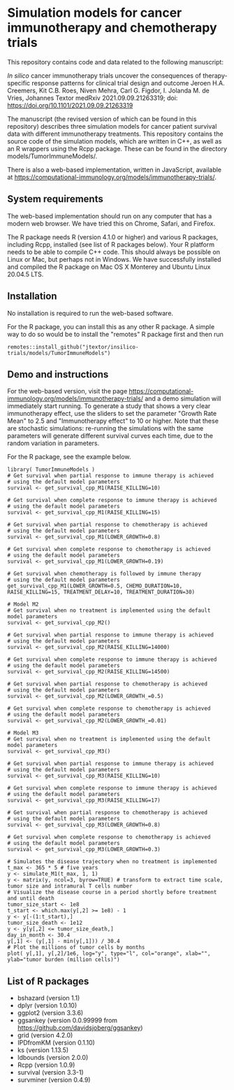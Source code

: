 # Simulation models for cancer immunotherapy and chemotherapy trials 

This repository contains code and data related to the following manuscript: 

_In silico_ cancer immunotherapy trials uncover the consequences of therapy-specific response patterns for clinical trial design and outcome
Jeroen H.A. Creemers, Kit C.B. Roes, Niven Mehra, Carl G. Figdor, I. Jolanda M. de Vries, Johannes Textor
medRxiv 2021.09.09.21263319; doi: https://doi.org/10.1101/2021.09.09.21263319

The manuscript (the revised version of which can be found in this repository) describes three simulation models for cancer patient survival data with different immunotherapy treatments. This repository contains the source code of the simulation models, which are written in C++, as well as an R wrappers using the Rcpp package. These can be found in the directory models/TumorImmuneModels/. 

There is also a web-based implementation, written in JavaScript, available at https://computational-immunology.org/models/immunotherapy-trials/.

## System requirements

The web-based implementation should run on any computer that has a modern web browser. We have tried this on Chrome, Safari, and Firefox. 

The R package needs R (version 4.1.0 or higher) and various R packages, including Rcpp, installed (see list of R packages below). Your R platform needs to be able to compile C++ code. This should always be possible on Linux or Mac, but perhaps not in Windows. We have successfully installed and compiled the R package on Mac OS X Monterey and Ubuntu Linux 20.04.5 LTS.  

## Installation

No installation is required to run the web-based software.

For the R package, you can install this as any other R package. A simple way to do so would be to install the "remotes" R package first and then run

```
remotes::install_github("jtextor/insilico-trials/models/TumorImmuneModels")
```

## Demo and instructions

For the web-based version, visit the page https://computational-immunology.org/models/immunotherapy-trials/ and a demo simulation will immediately start running. To generate a study that shows a very clear immunotherapy effect, use the sliders to set the parameter "Growth Rate Mean" to 2.5 and "Immunotherapy effect" to 10 or higher. Note that these are stochastic simulations: re-running the simulations with the same parameters will generate different survival curves each time, due to the random variation in parameters. 

For the R package, see the example below.

```
library( TumorImmuneModels )
# Get survival when partial response to immune therapy is achieved 
# using the default model parameters
survival <- get_survival_cpp_M1(RAISE_KILLING=10)

# Get survival when complete response to immune therapy is achieved  
# using the default model parameters
survival <- get_survival_cpp_M1(RAISE_KILLING=15)

# Get survival when partial response to chemotherapy is achieved 
# using the default model parameters
survival <- get_survival_cpp_M1(LOWER_GROWTH=0.8)

# Get survival when complete response to chemotherapy is achieved  
# using the default model parameters
survival <- get_survival_cpp_M1(LOWER_GROWTH=0.19)

# Get survival when chemotherapy is followed by immune therapy  
# using the default model parameters
get_survival_cpp_M1(LOWER_GROWTH=0.5, CHEMO_DURATION=10, RAISE_KILLING=15, TREATMENT_DELAY=10, TREATMENT_DURATION=30)

# Model M2
# Get survival when no treatment is implemented using the default model parameters
survival <- get_survival_cpp_M2()

# Get survival when partial response to immune therapy is achieved 
# using the default model parameters
survival <- get_survival_cpp_M2(RAISE_KILLING=14000)

# Get survival when complete response to immune therapy is achieved  
# using the default model parameters
survival <- get_survival_cpp_M2(RAISE_KILLING=14500)

# Get survival when partial response to chemotherapy is achieved 
# using the default model parameters
survival <- get_survival_cpp_M2(LOWER_GROWTH_=0.5)

# Get survival when complete response to chemotherapy is achieved 
# using the default model parameters
survival <- get_survival_cpp_M2(LOWER_GROWTH_=0.01)

# Model M3
# Get survival when no treatment is implemented using the default model parameters
survival <- get_survival_cpp_M3()

# Get survival when partial response to immune therapy is achieved 
# using the default model parameters
survival <- get_survival_cpp_M3(RAISE_KILLING=10)

# Get survival when complete response to immune therapy is achieved  
# using the default model parameters
survival <- get_survival_cpp_M3(RAISE_KILLING=17)

# Get survival when partial response to chemotherapy is achieved 
# using the default model parameters
survival <- get_survival_cpp_M3(LOWER_GROWTH=0.8)

# Get survival when complete response to chemotherapy is achieved 
# using the default model parameters
survival <- get_survival_cpp_M3(LOWER_GROWTH=0.3)

# Simulates the disease trajectory when no treatment is implemented
t_max <- 365 * 5 # five years
y <- simulate_M1(t_max, 1, 1)
y <- matrix(y, ncol=3, byrow=TRUE) # transform to extract time scale, tumor size and intramural T cells number
# Visualize the disease course in a period shortly before treatment and until death
tumor_size_start <- 1e8
t_start <- which.max(y[,2] >= 1e8) - 1
y <- y[-(1:t_start),]
tumor_size_death <- 1e12
y <- y[y[,2] <= tumor_size_death,] 
day_in_month <- 30.4
y[,1] <- (y[,1] - min(y[,1])) / 30.4
# Plot the millions of tumor cells by months 
plot( y[,1], y[,2]/1e6, log="y", type="l", col="orange", xlab="", ylab="tumor burden (million cells)")

```


## List of R packages

 - bshazard (version 1.1)
 - dplyr (version 1.0.10)
 - ggplot2 (version 3.3.6)
 - ggsankey (version 0.0.99999 from https://github.com/davidsjoberg/ggsankey)
 - grid (version 4.2.0)
 - IPDfromKM (version 0.1.10)
 - ks (version 1.13.5)
 - ldbounds (version 2.0.0)
 - Rcpp (version 1.0.9)
 - survival (version 3.3-1)
 - survminer (version 0.4.9)
